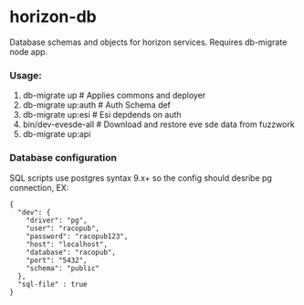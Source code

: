 # horizon-db
Database schemas and objects for horizon services. Requires db-migrate node app.
### Usage:
1. db-migrate up # Applies commons and deployer
2. db-migrate up:auth # Auth Schema def
3. db-migrate up:esi # Esi depdends on auth
4. bin/dev-evesde-all # Download and restore eve sde data from fuzzwork
5.  db-migrate up:api
### Database configuration
SQL scripts use postgres syntax 9.x+ so the config should desribe pg connection, EX:
```
{
  "dev": {
    "driver": "pg",
    "user": "racopub",
    "password": "racopub123",
    "host": "localhost",
    "database": "racopub",
    "port": "5432",
    "schema": "public"
  },
  "sql-file" : true
}
``` 
